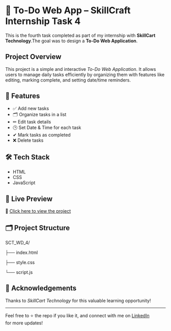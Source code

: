 # 📝 To-Do Web App – SkillCraft Internship Task 4
This is the fourth task completed as part of my internship with **SkillCart Technology**.The goal was to design a **To-Do Web Application**.

##  Project Overview

This project is a simple and interactive *To-Do Web Application*. It allows users to manage daily tasks efficiently by organizing them with features like editing, marking complete, and setting date/time reminders.

## 🚀 Features

- ✅ Add new tasks
- 🗂 Organize tasks in a list
- ✏ Edit task details
- 🕒 Set Date & Time for each task
- ✔ Mark tasks as completed
- ❌ Delete tasks

## 🛠 Tech Stack

- HTML
- CSS
- JavaScript


## 🚀 Live Preview

🔗 [Click here to view the project](https://saideepthich-17.github.io/SCT_WD_4/)

## 🗂 Project Structure
SCT_WD_4/

├── index.html

├── style.css

└── script.js

## 🤝 Acknowledgements

Thanks to *SkillCart Technology* for this valuable learning opportunity!

---

Feel free to ⭐ the repo if you like it, and connect with me on [LinkedIn](https://www.linkedin.com/in/sai-deepthi-cheerladinne) for more updates!


